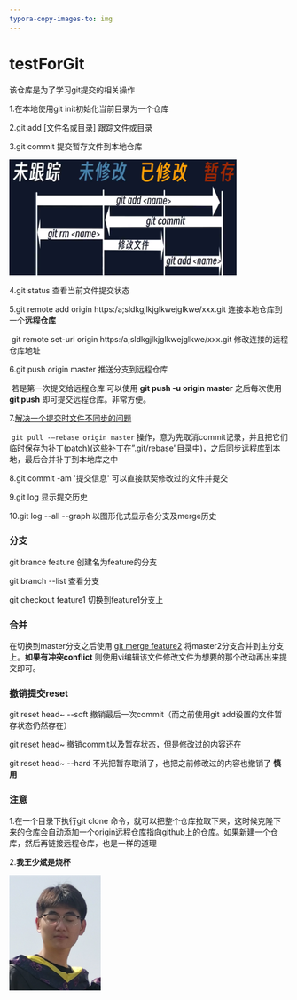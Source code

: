 ```yaml
---
typora-copy-images-to: img
---
```

# testForGit
该仓库是为了学习git提交的相关操作

1.在本地使用git init初始化当前目录为一个仓库

2.git add [文件名或目录]       跟踪文件或目录

3.git commit 提交暂存文件到本地仓库

<img src="img\QQ截图20230815170955.png" alt="QQ截图20230815170955" style="zoom:40%;" />

4.git status 查看当前文件提交状态

5.git remote add origin https:/a;sldkgjlkjglkwejglkwe/xxx.git     连接本地仓库到一个**远程仓库**

​	git remote set-url origin https:/a;sldkgjlkjglkwejglkwe/xxx.git   修改连接的远程仓库地址

6.git push origin master   推送分支到远程仓库

​		若是第一次提交给远程仓库 可以使用 **git push -u origin master**   之后每次使用 **git push** 即可提交远程仓库。非常方便。

7.[解决一个提交时文件不同步的问题](https://blog.csdn.net/m0_52316372/article/details/127446080?ops_request_misc=&request_id=&biz_id=102&utm_term=%20failed%20to%20push%20some%20refs%20to%20%27&utm_medium=distribute.pc_search_result.none-task-blog-2~all~sobaiduweb~default-1-127446080.142^v92^control&spm=1018.2226.3001.4187)  

​	`git pull -–rebase origin master` 操作，意为先取消commit记录，并且把它们临时保存为补丁(patch)(这些补丁在”.git/rebase”目录中)，之后同步远程库到本地，最后合并补丁到本地库之中

8.git commit -am '提交信息'   可以直接默契修改过的文件并提交

9.git log 显示提交历史

10.git log --all --graph  以图形化式显示各分支及merge历史

### 分支

git brance feature 创建名为feature的分支

git branch --list 查看分支

git checkout feature1 切换到feature1分支上



### 合并

在切换到master分支之后使用 <u>git merge feature2</u>  将master2分支合并到主分支上。**如果有冲突conflict** 则使用vi编辑该文件修改文件为想要的那个改动再出来提交即可。



### 撤销提交reset

git reset head~ --soft   撤销最后一次commit（而之前使用git add设置的文件暂存状态仍然存在）

git reset head~             撤销commit以及暂存状态，但是修改过的内容还在

git reset head~ --hard 不光把暂存取消了，也把之前修改过的内容也撤销了  **慎用** 





### 注意

1.在一个目录下执行git clone 命令，就可以把整个仓库拉取下来，这时候克隆下来的仓库会自动添加一个origin远程仓库指向github上的仓库。如果新建一个仓库，然后再链接远程仓库，也是一样的道理

2.**我王少斌是烧杯** 

<img src="img\222.png" alt="QQ截图20230815170955" style="zoom:40%;" />
